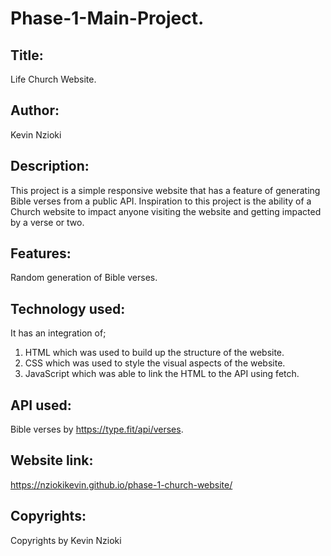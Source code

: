 # **Phase-1-Main-Project.**
## **Title:**
Life Church Website.

## **Author:**
Kevin Nzioki

## **Description:**
This project is a simple responsive website that has a feature of generating Bible verses from a public API.
Inspiration to this project is the ability of a Church website to impact anyone visiting the website and getting impacted by a verse or two.

## **Features:**
Random generation of Bible verses.

## **Technology used:**
It has an integration of;
1. HTML which was used to build up the structure of the website.
2. CSS which was used to style the visual aspects of the website.
3. JavaScript which was able to link the HTML to the API using fetch.
## **API used:**
Bible verses by https://type.fit/api/verses.

## **Website link:**
https://nziokikevin.github.io/phase-1-church-website/

## **Copyrights:**
Copyrights by Kevin Nzioki

